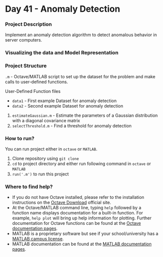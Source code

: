 # Day 41 - Anomaly Detection 

### Project Description
Implement an anomaly detection algorithm to detect anomalous behavior in server computers.

### Visualizing the data and Model Representation



### Project Structure 

`.m` - Octave/MATLAB script to set up the dataset for the problem and make calls to user-defined functions.

User-Defined Function files

* `data1` - First example Dataset for anomaly detection
* `data2` - Second example Dataset for anomaly detection

1. `estimateGaussian.m` - Estimate the parameters of a Gaussian distribution with a diagonal covariance matrix
1. `selectThreshold.m` - Find a threshold for anomaly detection

### How to run?
You can run project either in `octave` or `MATLAB`. 
1. Clone repository using `git clone `
2. `cd` to project directory and either run following command in `octave` or `MATLAB`
2. `run('.m')` to run this project

### Where to find help?
* If you do not have Octave installed, please refer to the installation instructions on the [Octave Download](https://www.gnu.org/software/octave/download.html) official site.
* At the Octave/MATLAB command line, typing `help` followed by a function name displays documentation for a built-in function. For example, `help plot` will bring up help information for plotting. Further documentation for Octave functions can be found at the [Octave documentation pages](https://octave.org/doc/v5.2.0/). 
* MATLAB is a proprietary software but see if your school/university has a [MATLAB campus license](https://in.mathworks.com/academia/tah-support-program/eligibility.html). 
* MATLAB documentation can be found at the [MATLAB documentation pages](https://in.mathworks.com/help/matlab/?refresh=true).



